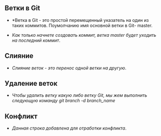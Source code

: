## Ветки в Git

* *Ветка в Git - это простой  перемещенный указатель на один из таких коммитов. Поумолчанию имя основной ветки в Git- master.
 
* *Как только начнете создовать коммит, ветка master будет уходить на последний коммит*.

## Слияние

* *Слияние веток - это перенос одной ветки на другую*.

## Удаление веток
* *Чтобы удалить ветку какую либо ветку Git, мы жем выполнить следующую команду
git branch -d branch_name*

## Конфликт 
* *Данная строка добавлена для отработки конфликта*.